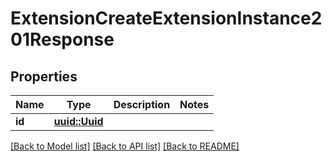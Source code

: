 # ExtensionCreateExtensionInstance201Response

## Properties

Name | Type | Description | Notes
------------ | ------------- | ------------- | -------------
**id** | [**uuid::Uuid**](uuid::Uuid.md) |  | 

[[Back to Model list]](../README.md#documentation-for-models) [[Back to API list]](../README.md#documentation-for-api-endpoints) [[Back to README]](../README.md)


